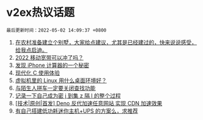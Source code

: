 # v2ex热议话题

`最后更新时间：2022-05-02 14:09:37 +0800`

1. [在农村准备建立个别墅，大家给点建议，尤其是已经建过的，快来说说感受，给我点启迪。](https://www.v2ex.com/t/850379)
1. [2022 移动宽带可以冲了吗？](https://www.v2ex.com/t/850385)
1. [发现 iPhone 计算器的一个秘密](https://www.v2ex.com/t/850381)
1. [现代化 C 使用体验](https://www.v2ex.com/t/850384)
1. [虚拟机里的 Linux 用什么桌面环境好？](https://www.v2ex.com/t/850376)
1. [与陌生人拼车一定要关闭查找功能](https://www.v2ex.com/t/850363)
1. [记录一下自己成为密 j 到集 z 隔 l 的整个过程](https://www.v2ex.com/t/850478)
1. [[技术|原创|首发] Deno 反代加速任意网站 实现 CDN 加速效果](https://www.v2ex.com/t/850412)
1. [有自己搭建低功耗迷你主机+UPS 的方案么，求推荐](https://www.v2ex.com/t/850467)

